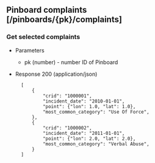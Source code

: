 ## Pinboard complaints [/pinboards/{pk}/complaints]

### Get selected complaints

+ Parameters
    + pk (number) - number ID of Pinboard

+ Response 200 (application/json)

        [
            {
                "crid": "1000001",
                "incident_date": "2010-01-01",
                "point": {"lon": 1.0, "lat": 1.0},
                "most_common_category": "Use Of Force",
            },
            {
                "crid": "1000002",
                "incident_date": "2011-01-01",
                "point": {"lon": 2.0, "lat": 2.0},
                "most_common_category": "Verbal Abuse",
            }
        ]

